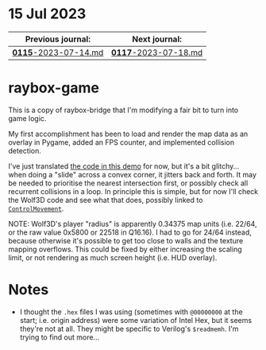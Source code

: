 # 15 Jul 2023

| Previous journal: | Next journal: |
|-|-|
| [**0115**-2023-07-14.md](./0115-2023-07-14.md) | [**0117**-2023-07-18.md](./0117-2023-07-18.md) |

# raybox-game

This is a copy of raybox-bridge that I'm modifying a fair bit to turn into game logic.

My first accomplishment has been to load and render the map data as an overlay in Pygame, added an FPS counter,
and implemented collision detection.

I've just translated [the code in this demo](https://dev.opera.com/articles/3d-games-with-canvas-and-raycasting-part-2/#collision-detection) for now, but it's a bit glitchy... when doing a "slide" across a convex corner, it jitters back
and forth. It may be needed to prioritise the nearest intersection first, or possibly check all recurrent collisions
in a loop. In principle this is simple, but for now I'll check the Wolf3D code and see what that does, possibly
linked to [`ControlMovement`](https://github.com/id-Software/wolf3d/blob/05167784ef009d0d0daefe8d012b027f39dc8541/WOLFSRC/WL_AGENT.C#L149).

NOTE: Wolf3D's player "radius" is apparently 0.34375 map units (i.e. 22/64, or the raw value 0x5800 or 22518 in Q16.16).
I had to go for 24/64 instead, because otherwise it's possible to get too close to walls and the texture mapping overflows.
This could be fixed by either increasing the scaling limit, or not rendering as much screen height (i.e. HUD overlay).

# Notes

*   I thought the `.hex` files I was using (sometimes with `@00000000` at the start; i.e. origin address)
    were some variation of Intel Hex, but it seems they're not at all. They might be specific to Verilog's
    `$readmemh`. I'm trying to find out more...
